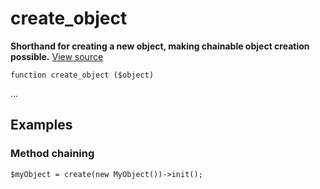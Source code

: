 
# create_object

**Shorthand for creating a new object, making chainable object creation possible.** [View source](https://bitbucket.org/Eiskis/baseline-php/src/default/source/objects/create_object.php?at=default)

	function create_object ($object)

...



## Examples

### Method chaining

	$myObject = create(new MyObject())->init();
